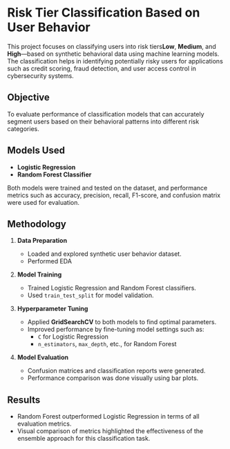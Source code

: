 # Risk Tier Classification Based on User Behavior

This project focuses on classifying users into risk tiers**Low**, **Medium**, and **High**—based on synthetic behavioral data using machine learning models. The classification helps in identifying potentially risky users for applications such as credit scoring, fraud detection, and user access control in cybersecurity systems.

## Objective

To  evaluate  performance of classification models that can accurately segment users based on their behavioral patterns into different risk categories.

## Models Used

- **Logistic Regression**
- **Random Forest Classifier**

Both models were trained and tested on the dataset, and performance metrics such as accuracy, precision, recall, F1-score, and confusion matrix were used for evaluation.

## Methodology

1. **Data Preparation**
   - Loaded and explored synthetic user behavior dataset.
   - Performed EDA

2. **Model Training**
   - Trained Logistic Regression and Random Forest classifiers.
   - Used `train_test_split` for model validation.
3. **Hyperparameter Tuning**
   - Applied **GridSearchCV** to both models to find optimal parameters.
   - Improved performance by fine-tuning model settings such as:
     - `C` for Logistic Regression
     - `n_estimators`, `max_depth`, etc., for Random Forest

4. **Model Evaluation**
   - Confusion matrices and classification reports were generated.
   - Performance comparison was done visually using bar plots.

## Results

- Random Forest outperformed Logistic Regression in terms of all evaluation metrics.
- Visual comparison of metrics highlighted the effectiveness of the ensemble approach for this classification task.

